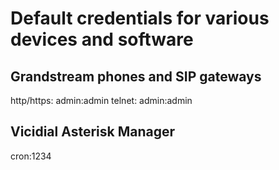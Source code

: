 # Default credentials for various devices and software

## Grandstream phones and SIP gateways
http/https: admin:admin
telnet: admin:admin

## Vicidial Asterisk Manager

cron:1234